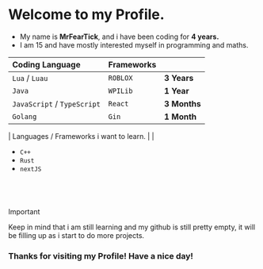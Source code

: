 # Welcome to my Profile.


* My name is **MrFearTick**, and i have been coding for **4 years.**
* I am 15 and have mostly interested myself in programming and maths. 

| Coding Language | Frameworks | |
| :--- | :--- | :--- |
| `Lua` / `Luau` | `ROBLOX` | **3 Years** |
| `Java` | `WPILib` | **1 Year** |
| `JavaScript` / `TypeScript` | `React` | **3 Months** |
| `Golang` | `Gin` | **1 Month** |

| Languages / Frameworks i want to learn. | |
* `C++` 
* `Rust` 
* `nextJS` 

# 

<br />

> [!IMPORTANT]
> Keep in mind that i am still learning and my github is still pretty empty, it will be filling up as i start to do more projects.


### Thanks for visiting my Profile! Have a nice day!
